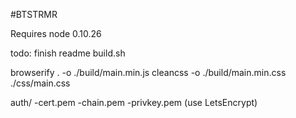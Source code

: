 #BTSTRMR

Requires node 0.10.26

todo: finish readme
      build.sh

browserify . -o ./build/main.min.js
cleancss -o ./build/main.min.css ./css/main.css

auth/
  -cert.pem
  -chain.pem
  -privkey.pem
(use LetsEncrypt)
